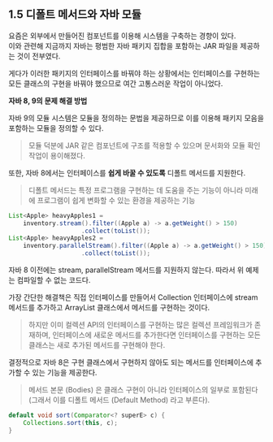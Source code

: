 ## 1.5 디폴트 메서드와 자바 모듈
요즘은 외부에서 만들어진 컴포넌트를 이용해 시스템을 구축하는 경향이 있다.  
이와 관련해 지금까지 자바는 평범한 자바 패키지 집합을 포함하는 JAR 파일을 제공하는 것이 전부였다.

게다가 이러한 패키지의 인터페이스를 바꿔야 하는 상황에서는 인터페이스를 구현하는 모든 클래스의 구현을 바꿔야 했으므로 여간 고통스러운 작업이 아니었다.

**자바 8, 9의 문제 해결 방법**

자바 9의 모듈 시스템은 모듈을 정의하는 문법을 제공하므로 이를 이용해 패키지 모음을 포함하는 모듈을 정의할 수 있다.

> 모듈 덕분에 JAR 같은 컴포넌트에 구조를 적용할 수 있으며 문서화와 모듈 확인 작업이 용이해졌다.

또한, 자바 8에서는 인터페이스를 **쉽게 바꿀 수 있도록** 디폴트 메서드를 지원한다.

> 디폴트 메서드는 특정 프로그램을 구현하는 데 도움을 주는 기능이 아니라 미래에 프로그램이 쉽게 변화할 수 있는 환경을 제공하는 기능

```Java
List<Apple> heavyApples1 = 
	inventory.stream().filter((Apple a) -> a.getWeight() > 150)
					.collect(toList());
List<Apple> heavyApples2 = 
	inventory.parallelStream().filter((Apple a) -> a.getWeight() > 150)
					.collect(toList());
```

자바 8 이전에는 stream, parallelStream 메서드를 지원하지 않는다. 따라서 위 예제는 컴파일할 수 없는 코드다.

가장 간단한 해결책은 직접 인터페이스를 만들어서 Collection 인터페이스에 stream 메서드를 추가하고 ArrayList 클래스에서 메서드를 구현하는 것이다.

> 하지만 이미 컬렉션 API의 인터페이스를 구현하는 많은 컬렉션 프레임워크가 존재하며, 인터페이스에 새로운 메서드를 추가한다면 인터페이스를 구현하는 모든 클래스는 새로 추가된 메서드를 구현해야 한다.

결정적으로 자바 8은 구현 클래스에서 구현하지 않아도 되는 메서드를 인터페이스에 추가할 수 있는 기능을 제공한다.

> 메서드 본문 (Bodies) 은 클래스 구현이 아니라 인터페이스의 일부로 포함된다 (그래서 이를 디폴트 메서드 (Default Method) 라고 부른다).

```Java
default void sort(Comparator<? superE> c) {
	Collections.sort(this, c);
}
```